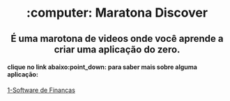 <h1 align="center">:computer: Maratona Discover</h1>
<h2 align="center">É uma marotona de videos onde você aprende a criar uma aplicação do zero.</h2>
<h4>clique no link abaixo:point_down: para saber mais sobre alguma aplicação:</h4>

<a href="https://github.com/GilvanFarias/Maratona-Discover">1-Software de Finanças<a>
